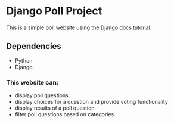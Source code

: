 # Django Poll Project

This is a simple poll website using the Django docs tutorial. 

## Dependencies
- Python
- Django

### This website can:
- display poll questions
- display choices for a question and provide voting functionality
- display results of a poll question
- filter poll questions based on categories


